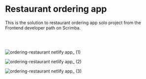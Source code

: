 # Restaurant ordering app
This is the solution to restaurant ordering app solo project from the Frontend developer path on Scrimba.

<br />
<br />

![ordering-restaurant netlify app_ (1)](https://github.com/kuzey4/Restaurant-ordering-app/assets/114367493/7ecd0571-f1c2-47d0-93d4-5c6db5351a02)

![ordering-restaurant netlify app_ (2)](https://github.com/kuzey4/Restaurant-ordering-app/assets/114367493/77b20d2c-d87e-4a6f-94a5-a728367f4297)

![ordering-restaurant netlify app_ (3)](https://github.com/kuzey4/Restaurant-ordering-app/assets/114367493/ed8aff6f-516c-486f-b532-948474a02de1)
